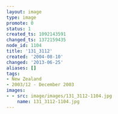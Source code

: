 ```yaml
---
layout: image
type: image
promote: 0
status: 1
created_ts: 1092143591
changed_ts: 1372159435
node_id: 1104
title: '131_3112'
created: '2004-08-10'
changed: '2013-06-25'
aliases: []
tags:
- New Zealand
- 2003/12 - December 2003
images:
- - src: image/images/131_3112-1104.jpg
    name: 131_3112-1104.jpg
---
```



